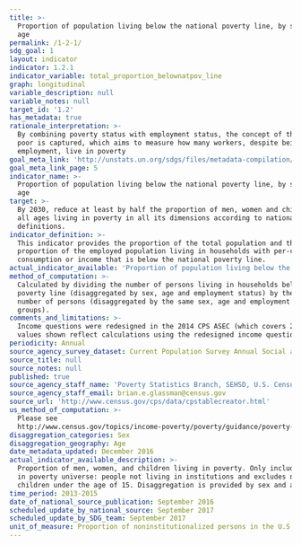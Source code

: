 ```yaml
---
title: >-
  Proportion of population living below the national poverty line, by sex and
  age
permalink: /1-2-1/
sdg_goal: 1
layout: indicator
indicator: 1.2.1
indicator_variable: total_proportion_belownatpov_line
graph: longitudinal
variable_description: null
variable_notes: null
target_id: '1.2'
has_metadata: true
rationale_interpretation: >-
  By combining poverty status with employment status, the concept of the working
  poor is captured, which aims to measure how many workers, despite being in
  employment, live in poverty
goal_meta_link: 'http://unstats.un.org/sdgs/files/metadata-compilation/Metadata-Goal-1.pdf'
goal_meta_link_page: 5
indicator_name: >-
  Proportion of population living below the national poverty line, by sex and
  age
target: >-
  By 2030, reduce at least by half the proportion of men, women and children of
  all ages living in poverty in all its dimensions according to national
  definitions.
indicator_definition: >-
  This indicator provides the proportion of the total population and the
  proportion of the employed population living in households with per-capita
  consumption or income that is below the national poverty line.
actual_indicator_available: 'Proportion of population living below the US poverty line. '
method_of_computation: >-
  Calculated by dividing the number of persons living in households below the
  poverty line (disaggregated by sex, age and employment status) by the total
  number of persons (disaggregated by the same sex, age and employment status
  groups).
comments_and_limitations: >-
  Income questions were redesigned in the 2014 CPS ASEC (which covers 2013). The
  values shown reflect calculations using the redesigned income questions.
periodicity: Annual
source_agency_survey_dataset: Current Population Survey Annual Social and Economic Supplement
source_title: null
source_notes: null
published: true
source_agency_staff_name: 'Poverty Statistics Branch, SEHSD, U.S. Census Bureau'
source_agency_staff_email: brian.e.glassman@census.gov
source_url: 'http://www.census.gov/cps/data/cpstablecreator.html'
us_method_of_computation: >-
  Please see
  http://www.census.gov/topics/income-poverty/poverty/guidance/poverty-measures.html.
disaggregation_categories: Sex
disaggregation_geography: Age
date_metadata_updated: December 2016
actual_indicator_available_description: >-
  Proportion of men, women, and children living in poverty. Only includes people
  in poverty universe: people not living in institutions and excludes nonrelated
  children under the age of 15. Disaggregation is provided by sex and age.
time_period: 2013-2015
date_of_national_source_publication: September 2016
scheduled_update_by_national_source: September 2017
scheduled_update_by_SDG_team: September 2017
unit_of_measure: Proportion of noninstitutionalized persons in the U.S.
---
```

